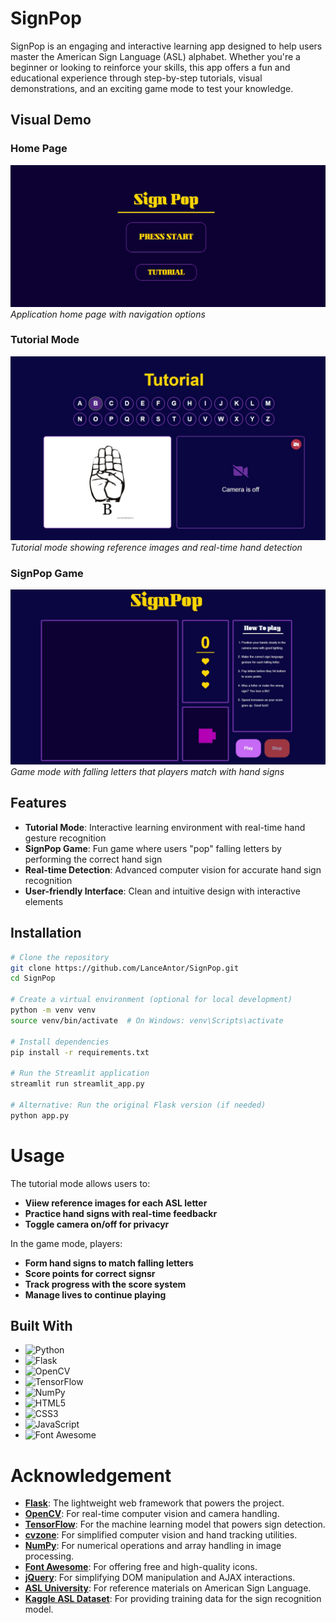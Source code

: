 # SignPop

SignPop is an engaging and interactive learning app designed to help users master the American Sign Language (ASL) alphabet. Whether you're a beginner or looking to reinforce your skills, this app offers a fun and educational experience through step-by-step tutorials, visual demonstrations, and an exciting game mode to test your knowledge.

## Visual Demo

### Home Page
![Home Page Screenshot](static/signpop_screenshots/homepage.jpg)
*Application home page with navigation options*

### Tutorial Mode
![Tutorial Mode Screenshot](static/signpop_screenshots/tutorial.jpg)
*Tutorial mode showing reference images and real-time hand detection*

### SignPop Game
![SignPop Game Screenshot](static/signpop_screenshots/gamemode.jpg)
*Game mode with falling letters that players match with hand signs*


## Features

- **Tutorial Mode**: Interactive learning environment with real-time hand gesture recognition
- **SignPop Game**: Fun game where users "pop" falling letters by performing the correct hand sign
- **Real-time Detection**: Advanced computer vision for accurate hand sign recognition
- **User-friendly Interface**: Clean and intuitive design with interactive elements

## Installation

```bash
# Clone the repository
git clone https://github.com/LanceAntor/SignPop.git
cd SignPop

# Create a virtual environment (optional for local development)
python -m venv venv
source venv/bin/activate  # On Windows: venv\Scripts\activate

# Install dependencies
pip install -r requirements.txt

# Run the Streamlit application
streamlit run streamlit_app.py

# Alternative: Run the original Flask version (if needed)
python app.py

```
# Usage
The tutorial mode allows users to:
- **Viiew reference images for each ASL letter**
- **Practice hand signs with real-time feedbackr**
- **Toggle camera on/off for privacyr**

In the game mode, players: 
- **Form hand signs to match falling letters**
- **Score points for correct signsr**
- **Track progress with the score system**
- **Manage lives to continue playing**

## Built With

- ![Python](https://img.shields.io/badge/Python-3776AB?style=for-the-badge&logo=python&logoColor=white)
- ![Flask](https://img.shields.io/badge/Flask-000000?style=for-the-badge&logo=flask&logoColor=white)
- ![OpenCV](https://img.shields.io/badge/OpenCV-5C3EE8?style=for-the-badge&logo=opencv&logoColor=white)
- ![TensorFlow](https://img.shields.io/badge/TensorFlow-FF6F00?style=for-the-badge&logo=tensorflow&logoColor=white)
- ![NumPy](https://img.shields.io/badge/NumPy-013243?style=for-the-badge&logo=numpy&logoColor=white)
- ![HTML5](https://img.shields.io/badge/HTML5-E34F26?style=for-the-badge&logo=html5&logoColor=white)
- ![CSS3](https://img.shields.io/badge/CSS3-1572B6?style=for-the-badge&logo=css3&logoColor=white)
- ![JavaScript](https://img.shields.io/badge/JavaScript-F7DF1E?style=for-the-badge&logo=javascript&logoColor=black)
- ![Font Awesome](https://img.shields.io/badge/Font%20Awesome-528DD7?style=for-the-badge&logo=fontawesome&logoColor=white)

# Acknowledgement

- **[Flask](https://flask.palletsprojects.com/)**: The lightweight web framework that powers the project.
- **[OpenCV](https://opencv.org/)**: For real-time computer vision and camera handling.
- **[TensorFlow](https://www.tensorflow.org/)**: For the machine learning model that powers sign detection.
- **[cvzone](https://github.com/cvzone/cvzone)**: For simplified computer vision and hand tracking utilities.
- **[NumPy](https://numpy.org/)**: For numerical operations and array handling in image processing.
- **[Font Awesome](https://fontawesome.com/)**: For offering free and high-quality icons.
- **[jQuery](https://jquery.com/)**: For simplifying DOM manipulation and AJAX interactions.
- **[ASL University](https://www.lifeprint.com/)**: For reference materials on American Sign Language.
- **[Kaggle ASL Dataset](https://www.kaggle.com/grassknoted/asl-alphabet)**: For providing training data for the sign recognition model.
